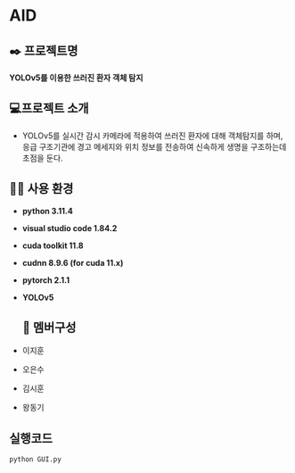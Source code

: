 # AID

## :black_nib: 프로젝트명
**YOLOv5를 이용한 쓰러진 환자 객체 탐지**

## 💻프로젝트 소개
- YOLOv5를 실시간 감시 카메라에 적용하여 쓰러진 환자에 대해 객체탐지를 하며, 응급 구조기관에 경고 메세지와 위치 정보를 전송하여 신속하게 생명을 구조하는데 초점을 둔다.
  
## 🧑‍💻 사용 환경
- **python 3.11.4**
- **visual studio code 1.84.2**
- **cuda toolkit 11.8**
- **cudnn 8.9.6 (for cuda 11.x)**
- **pytorch 2.1.1**
- **YOLOv5**

  ## :busts_in_silhouette: 멤버구성
- 이지훈
- 오은수
- 김시훈
- 왕동기

## 실행코드

    python GUI.py

  
